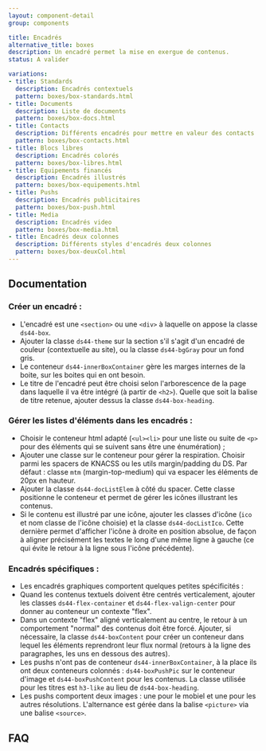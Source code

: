 ```yaml
---
layout: component-detail
group: components

title: Encadrés
alternative_title: boxes
description: Un encadré permet la mise en exergue de contenus.
status: A valider

variations:
- title: Standards
  description: Encadrés contextuels
  pattern: boxes/box-standards.html
- title: Documents
  description: Liste de documents
  pattern: boxes/box-docs.html
- title: Contacts
  description: Différents encadrés pour mettre en valeur des contacts
  pattern: boxes/box-contacts.html
- title: Blocs libres
  description: Encadrés colorés
  pattern: boxes/box-libres.html
- title: Equipements financés
  description: Encadrés illustrés
  pattern: boxes/box-equipements.html
- title: Pushs
  description: Encadrés publicitaires
  pattern: boxes/box-push.html
- title: Media
  description: Encadrés video
  pattern: boxes/box-media.html
- title: Encadrés deux colonnes
  description: Différents styles d'encadrés deux colonnes
  pattern: boxes/box-deuxCol.html
---
```


## Documentation

### Créer un encadré :

* L'encadré est une `<section>` ou une `<div>` à laquelle on appose la classe `ds44-box`.
* Ajouter la classe `ds44-theme` sur la section s'il s'agit d'un encadré de couleur (contextuelle au site), ou la classe `ds44-bgGray` pour un fond gris.
* Le conteneur `ds44-innerBoxContainer` gère les marges internes de la boite, sur les boites qui en ont besoin.
* Le titre de l'encadré peut être choisi selon l'arborescence de la page dans laquelle il va être intégré (à partir de `<h2>`). Quelle que soit la balise de titre retenue, ajouter dessus la classe `ds44-box-heading`.

### Gérer les listes d'éléments dans les encadrés :

* Choisir le conteneur html adapté (`<ul><li>` pour une liste ou suite de `<p>` pour des éléments qui se suivent sans être une énumération) ;
* Ajouter une classe sur le conteneur pour gérer la respiration. Choisir parmi les spacers de KNACSS ou les utils margin/padding du DS. Par défaut : classe `mtm` (margin-top-medium) qui va espacer les éléments de 20px en hauteur.
* Ajouter la classe `ds44-docListElem` à côté du spacer. Cette classe positionne le conteneur et permet de gérer les icônes illustrant les contenus.
* Si le contenu est illustré par une icône, ajouter les classes d'icône (`ico` et nom classe de l'icône choisie) et la classe `ds44-docListIco`. Cette dernière permet d'afficher l'icône à droite en position absolue, de façon à aligner précisément les textes le long d'une même ligne à gauche (ce qui évite le retour à la ligne sous l'icône précédente).

### Encadrés spécifiques :

* Les encadrés graphiques comportent quelques petites spécificités :
 * Quand les contenus textuels doivent être centrés verticalement, ajouter les classes `ds44-flex-container` et `ds44-flex-valign-center` pour donner au conteneur un contexte "flex".
 * Dans un contexte "flex" aligné verticalement au centre, le retour à un comportement "normal" des contenus doit être forcé. Ajouter, si nécessaire, la classe `ds44-boxContent` pour créer un conteneur dans lequel les éléments reprendront leur flux normal (retours à la ligne des paragraphes, les uns en dessous des autres).
 * Les pushs n'ont pas de conteneur `ds44-innerBoxContainer`, à la place ils ont deux conteneurs colonnés : `ds44-boxPushPic` sur le conteneur d'image et `ds44-boxPushContent` pour les contenus. La classe utilisée pour les titres est `h3-like` au lieu de `ds44-box-heading`.
 * Les pushs comportent deux images : une pour le mobiel et une pour les autres résolutions. L'alternance est gérée dans la balise `<picture>` via une balise `<source>`.


## FAQ
